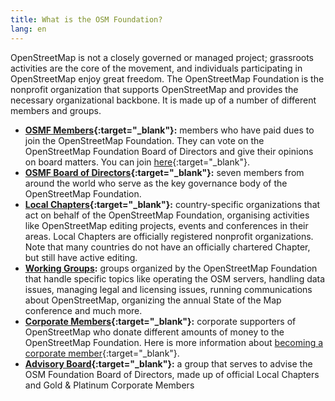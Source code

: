 ```yaml
---
title: What is the OSM Foundation?
lang: en
---
```


OpenStreetMap is not a closely governed or managed project; grassroots activities are the core of the movement, and individuals participating in OpenStreetMap enjoy great freedom. The OpenStreetMap Foundation is the nonprofit organization that supports OpenStreetMap and provides the necessary organizational backbone. It is made up of a number of different members and groups.

* **[OSMF Members](https://wiki.osmfoundation.org/wiki/Membership){:target="_blank"}:** members who have paid dues to join the OpenStreetMap Foundation. They can vote on the OpenStreetMap Foundation Board of Directors and give their opinions on board matters. You can join [here](https://wiki.osmfoundation.org/wiki/Membership){:target="_blank"}.
* **[OSMF Board of Directors](https://wiki.osmfoundation.org/wiki/Officers_%26_Board){:target="_blank"}:** seven members from around the world who serve as the key governance body of the OpenStreetMap Foundation.
* **[Local Chapters](https://wiki.osmfoundation.org/wiki/Local_Chapters){:target="_blank"}:** country-specific organizations that act on behalf of the OpenStreetMap Foundation, organising activities like OpenStreetMap editing projects, events and conferences in their areas. Local Chapters are officially registered nonprofit organizations. Note that many countries do not have an officially chartered Chapter, but still have active editing.
* **[Working Groups](about-osm-community/working-groups/):** groups organized by the OpenStreetMap Foundation that handle specific topics like operating the OSM servers, handling data issues, managing legal and licensing issues, running communications about OpenStreetMap, organizing the annual State of the Map conference and much more.
* **[Corporate Members](https://wiki.osmfoundation.org/wiki/Corporate_Members){:target="_blank"}:** corporate supporters of OpenStreetMap who donate different amounts of money to the OpenStreetMap Foundation. Here is more information about [becoming a corporate member](https://wiki.osmfoundation.org/wiki/Join_as_a_corporate_member){:target="_blank"}.
* **[Advisory Board](https://wiki.osmfoundation.org/wiki/Advisory_Board){:target="_blank"}:** a group that serves to advise the OSM Foundation Board of Directors, made up of official Local Chapters and Gold & Platinum Corporate Members
